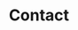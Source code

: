 ---
widget: contact
headless: true  # This file represents a page section.

# Put Your Section Options Here (title, background, etc.) ...
title: Contact
subtitle: ''
weight: 130

content:
  # Automatically link email and phone or display as text?
  autolink: true

design:
  # Choose how many columns the section has. Valid values: '1' or '2'.
  columns: '2'
---